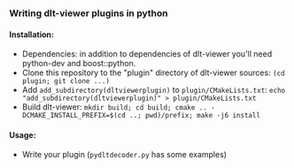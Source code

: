 ### Writing dlt-viewer plugins in python

#### Installation:
 - Dependencies: in addition to dependencies of dlt-viewer you'll need python-dev and boost::python.
 - Clone this repository to the "plugin" directory of dlt-viewer sources: `(cd plugin; git clone ...)`
 - Add `add_subdirectory(dltviewerplugin)` to `plugin/CMakeLists.txt`: `echo "add_subdirectory(dltviewerplugin)" > plugin/CMakeLists.txt`
 - Build dlt-viewer: `mkdir build; cd build; cmake .. -DCMAKE_INSTALL_PREFIX=$(cd ..; pwd)/prefix; make -j6 install`

#### Usage: 
 - Write your plugin (`pydltdecoder.py` has some examples) 
